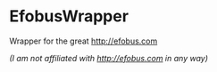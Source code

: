 # EfobusWrapper

Wrapper for the great http://efobus.com

_(I am not affiliated with http://efobus.com in any way)_
